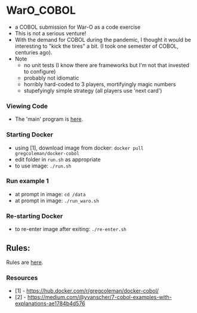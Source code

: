 
WarO_COBOL
=========

* a COBOL submission for War-O as a code exercise
* This is not a serious venture!
* With the demand for COBOL during the pandemic, I thought it would be interesting to "kick the tires" a bit. (I took one semester of COBOL, centuries ago).
* Note
    - no unit tests (I know there are frameworks but I'm not that invested to configure)
    - probably not idiomatic
    - horribly hard-coded to 3 players, mortifyingly magic numbers
    - stupefyingly simple strategy (all players use 'next card')

### Viewing Code

* The 'main' program is [here](./src/waro.cbl).

### Starting Docker

* using [1], download image from docker: `docker pull gregcoleman/docker-cobol`
* edit folder in `run.sh` as appropriate 
* to use image: `./run.sh`

### Run example 1

* at prompt in image: `cd /data`
* at prompt in image: `./run_waro.sh`

### Re-starting Docker

* to re-enter image after exiting: `./re-enter.sh`

Rules:
---------

Rules are [here](Rules.md).

### Resources

* [1] - https://hub.docker.com/r/gregcoleman/docker-cobol/
* [2] - https://medium.com/@yvanscher/7-cobol-examples-with-explanations-ae1784b4d576

